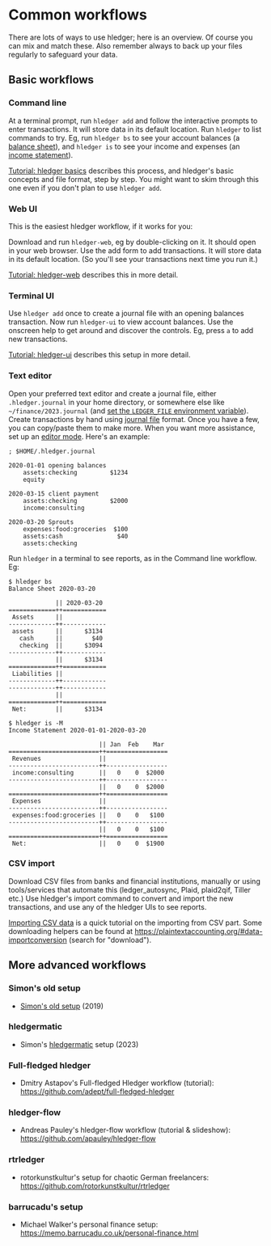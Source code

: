 # Common workflows

<div class=pagetoc>

<!-- toc -->
</div>

There are lots of ways to use hledger; here is an overview.
Of course you can mix and match these.
Also remember always to back up your files regularly to safeguard your data.

## Basic workflows
### Command line

At a terminal prompt, run `hledger add` and follow the interactive prompts to enter transactions.
It will store data in its default location.
Run `hledger` to list commands to try.
Eg, run
`hledger bs` to see your account balances (a [balance sheet]), and
`hledger is` to see your income and expenses (an [income statement]).

[Tutorial: hledger basics](basics.md) describes this process, and hledger's basic concepts and file format, step by step.
You might want to skim through this one even if you don't plan to use `hledger add`.

### Web UI

This is the easiest hledger workflow, if it works for you:

Download and run `hledger-web`, eg by double-clicking on it.
It should open in your web browser.
Use the add form to add transactions.
It will store data in its default location.
(So you'll see your transactions next time you run it.)

[Tutorial: hledger-web](web.md) describes this in more detail.

### Terminal UI

Use `hledger add` once to create a journal file with an opening balances transaction.
Now run `hledger-ui` to view account balances.
Use the onscreen help to get around and discover the controls.
Eg, press `a` to add new transactions.

[Tutorial: hledger-ui](ui.md) describes this setup in more detail.

### Text editor

Open your preferred text editor and create a journal file, either `.hledger.journal` in your home directory,
or somewhere else like `~/finance/2023.journal` (and [set the `LEDGER_FILE` environment variable](hledger.md#setting-ledger_file)).
Create transactions by hand using [journal file](hledger.md) format.
Once you have a few, you can copy/paste them to make more.
When you want more assistance, set up an [editor mode](editors.md).
Here's an example:

```journal
; $HOME/.hledger.journal

2020-01-01 opening balances
    assets:checking         $1234
    equity

2020-03-15 client payment
    assets:checking         $2000
    income:consulting

2020-03-20 Sprouts
    expenses:food:groceries  $100
    assets:cash               $40
    assets:checking
```

Run `hledger` in a terminal to see reports, as in the Command line workflow. Eg:

```shell
$ hledger bs
Balance Sheet 2020-03-20

             || 2020-03-20 
=============++============
 Assets      ||            
-------------++------------
 assets      ||      $3134 
   cash      ||        $40 
   checking  ||      $3094 
-------------++------------
             ||      $3134 
=============++============
 Liabilities ||            
-------------++------------
-------------++------------
             ||            
=============++============
 Net:        ||      $3134 

$ hledger is -M
Income Statement 2020-01-01-2020-03-20

                         || Jan  Feb    Mar 
=========================++=================
 Revenues                ||                 
-------------------------++-----------------
 income:consulting       ||   0    0  $2000 
-------------------------++-----------------
                         ||   0    0  $2000 
=========================++=================
 Expenses                ||                 
-------------------------++-----------------
 expenses:food:groceries ||   0    0   $100 
-------------------------++-----------------
                         ||   0    0   $100 
=========================++=================
 Net:                    ||   0    0  $1900 
```

### CSV import

Download CSV files from banks and financial institutions, manually or
using tools/services that automate this (ledger_autosync, Plaid, plaid2qif, Tiller etc.)
Use hledger's import command to convert and import the new transactions,
and use any of the hledger UIs to see reports.

[Importing CSV data](import-csv.md) is a quick tutorial on the importing from CSV part.
Some downloading helpers can be found at
<https://plaintextaccounting.org/#data-importconversion> (search for "download").


## More advanced workflows

### Simon's old setup
- [Simon's old setup](simons-setup.md) (2019)

### hledgermatic
- Simon's [hledgermatic](hledgermatic.md) setup (2023)

### Full-fledged hledger
- Dmitry Astapov's Full-fledged Hledger workflow (tutorial):\
  <https://github.com/adept/full-fledged-hledger>

### hledger-flow
- Andreas Pauley's hledger-flow workflow (tutorial & slideshow):\
  <https://github.com/apauley/hledger-flow>

### rtrledger
- rotorkunstkultur's setup for chaotic German freelancers:\
  <https://github.com/rotorkunstkultur/rtrledger>

### barrucadu's setup
- Michael Walker's personal finance setup:\
  <https://memo.barrucadu.co.uk/personal-finance.html>


[convert]:           convert-csv-files.md
[import]:            hledger.md#import
[balance sheet]:     https://en.wikipedia.org/wiki/Balance_sheet#Personal
[income statement]:  https://en.wikipedia.org/wiki/Income_statement

